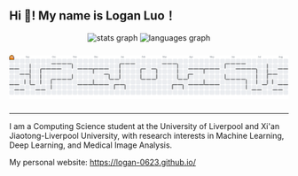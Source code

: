 <h2 align="left">Hi 👋! My name is Logan Luo！</h2>

<div align="center">
  <img src="https://github-readme-stats.vercel.app/api?username=logan-0623&hide_title=false&hide_rank=false&show_icons=true&include_all_commits=true&count_private=true&disable_animations=false&theme=dracula&locale=en&hide_border=false&order=1" height="150" alt="stats graph"  />
  <img src="https://github-readme-stats.vercel.app/api/top-langs?username=logan-0623&locale=en&hide_title=false&layout=compact&card_width=320&langs_count=5&theme=dracula&hide_border=false&order=2" height="150" alt="languages graph"  />
</div>

###

<picture>
  <source media="(prefers-color-scheme: dark)" srcset="https://raw.githubusercontent.com/logan-0623/logan-0623/output/pacman-contribution-graph-dark.svg">
  <source media="(prefers-color-scheme: light)" srcset="https://raw.githubusercontent.com/logan-0623/logan-0623/output/pacman-contribution-graph.svg">
  <img alt="pacman contribution graph" src="https://raw.githubusercontent.com/logan-0623/logan-0623/output/pacman-contribution-graph.svg">
</picture>

###



###
---

I am a Computing Science student at the University of Liverpool and Xi'an Jiaotong-Liverpool University, with research interests in Machine Learning, Deep Learning, and Medical Image Analysis.

My personal website: https://logan-0623.github.io/